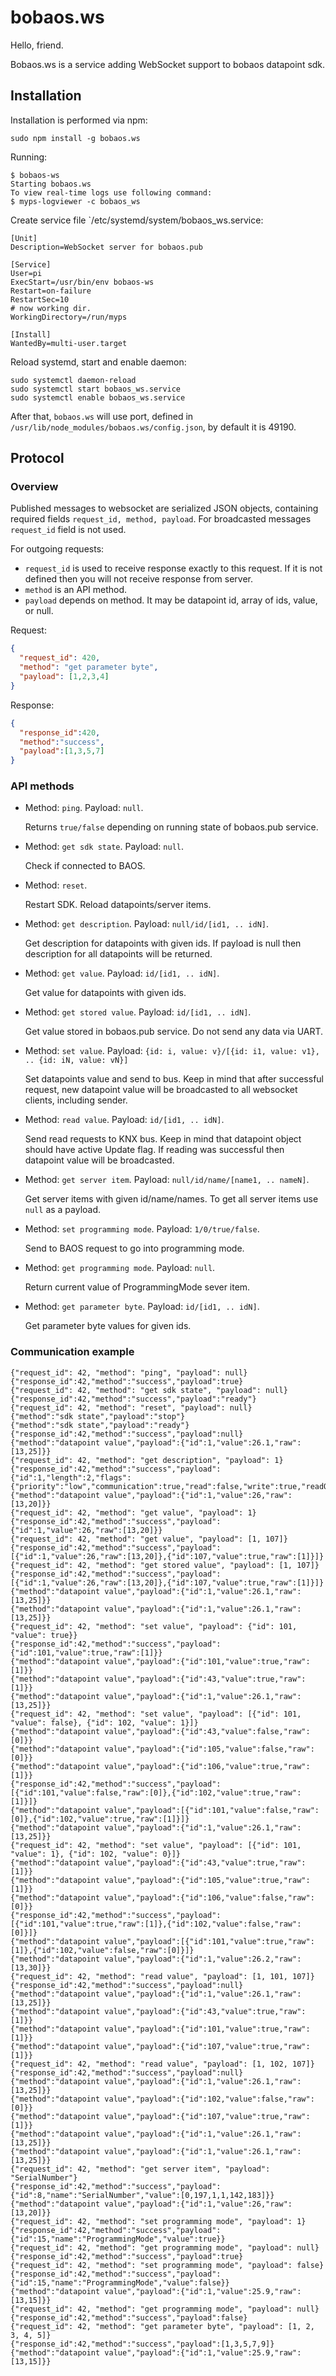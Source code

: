 # bobaos.ws

Hello, friend.

Bobaos.ws is a service adding WebSocket support to bobaos datapoint sdk.

## Installation

Installation is performed via npm:

```text
sudo npm install -g bobaos.ws
```

Running:

```text
$ bobaos-ws
Starting bobaos.ws
To view real-time logs use following command:
$ myps-logviewer -c bobaos_ws
```

Create service file `/etc/systemd/system/bobaos_ws.service:

```text
[Unit]
Description=WebSocket server for bobaos.pub

[Service]
User=pi
ExecStart=/usr/bin/env bobaos-ws
Restart=on-failure
RestartSec=10
# now working dir.
WorkingDirectory=/run/myps

[Install]
WantedBy=multi-user.target
```

Reload systemd, start and enable daemon:

```text
sudo systemctl daemon-reload
sudo systemctl start bobaos_ws.service
sudo systemctl enable bobaos_ws.service
```

After that, `bobaos.ws` will use port, defined in `/usr/lib/node_modules/bobaos.ws/config.json`, by default it is 49190.

## Protocol

### Overview


Published messages to websocket are serialized JSON objects, containing required fields `request_id, method, payload`.
For broadcasted messages `request_id` field is not used.

For outgoing requests:

* `request_id` is used to receive response exactly to this request. If it is not defined then you will not receive response from server.
* `method` is an API method.
* `payload` depends on method. It may be datapoint id, array of ids, value, or null.

Request:

```json
{
  "request_id": 420,
  "method": "get parameter byte",
  "payload": [1,2,3,4]
}
```

Response:

```json
{
  "response_id":420,
  "method":"success",
  "payload":[1,3,5,7]
}
```

### API methods

* Method: `ping`. Payload: `null`. 

    Returns `true/false` depending on running state of bobaos.pub service.
    
* Method: `get sdk state`. Payload: `null`.
    
    Check if connected to BAOS.

* Method: `reset`. 

    Restart SDK. Reload datapoints/server items.

* Method: `get description`. Payload: `null/id/[id1, .. idN]`.

    Get description for datapoints with given ids. If payload is null then description for all datapoints will be returned.
   
* Method: `get value`. Payload: `id/[id1, .. idN]`.

    Get value for datapoints with given ids.
    
* Method: `get stored value`. Payload: `id/[id1, .. idN]`.

    Get value stored in bobaos.pub service. Do not send any data via UART.
    
* Method: `set value`. Payload: `{id: i, value: v}/[{id: i1, value: v1}, .. {id: iN, value: vN}]`

    Set datapoints value and send to bus. Keep in mind that after successful request, new datapoint value will be broadcasted to all websocket clients, including sender.
    
* Method: `read value`. Payload: `id/[id1, .. idN]`.

    Send read requests to KNX bus. Keep in mind that datapoint object should have active Update flag.
    If reading was successful then datapoint value will be broadcasted.
    
* Method: `get server item`. Payload: `null/id/name/[name1, .. nameN]`.

    Get server items with given id/name/names. To get all server items use `null` as a payload.
    
* Method: `set programming mode`. Payload: `1/0/true/false`.

    Send to BAOS request to go into programming mode.
    
* Method: `get programming mode`. Payload: `null`.

    Return current value of ProgrammingMode sever item.
    
* Method: `get parameter byte`. Payload: `id/[id1, .. idN]`.

    Get parameter byte values for given ids.
    
### Communication example

```text
{"request_id": 42, "method": "ping", "payload": null}
{"response_id":42,"method":"success","payload":true}
{"request_id": 42, "method": "get sdk state", "payload": null}
{"response_id":42,"method":"success","payload":"ready"}
{"request_id": 42, "method": "reset", "payload": null}
{"method":"sdk state","payload":"stop"}
{"method":"sdk state","payload":"ready"}
{"response_id":42,"method":"success","payload":null}
{"method":"datapoint value","payload":{"id":1,"value":26.1,"raw":[13,25]}}
{"request_id": 42, "method": "get description", "payload": 1}
{"response_id":42,"method":"success","payload":{"id":1,"length":2,"flags":{"priority":"low","communication":true,"read":false,"write":true,"readOnInit":false,"transmit":true,"update":true},"dpt":"dpt9"}}
{"method":"datapoint value","payload":{"id":1,"value":26,"raw":[13,20]}}
{"request_id": 42, "method": "get value", "payload": 1}
{"response_id":42,"method":"success","payload":{"id":1,"value":26,"raw":[13,20]}}
{"request_id": 42, "method": "get value", "payload": [1, 107]}
{"response_id":42,"method":"success","payload":[{"id":1,"value":26,"raw":[13,20]},{"id":107,"value":true,"raw":[1]}]}
{"request_id": 42, "method": "get stored value", "payload": [1, 107]}
{"response_id":42,"method":"success","payload":[{"id":1,"value":26,"raw":[13,20]},{"id":107,"value":true,"raw":[1]}]}
{"method":"datapoint value","payload":{"id":1,"value":26.1,"raw":[13,25]}}
{"method":"datapoint value","payload":{"id":1,"value":26.1,"raw":[13,25]}}
{"request_id": 42, "method": "set value", "payload": {"id": 101, "value": true}}
{"response_id":42,"method":"success","payload":{"id":101,"value":true,"raw":[1]}}
{"method":"datapoint value","payload":{"id":101,"value":true,"raw":[1]}}
{"method":"datapoint value","payload":{"id":43,"value":true,"raw":[1]}}
{"method":"datapoint value","payload":{"id":1,"value":26.1,"raw":[13,25]}}
{"request_id": 42, "method": "set value", "payload": [{"id": 101, "value": false}, {"id": 102, "value": 1}]}
{"method":"datapoint value","payload":{"id":43,"value":false,"raw":[0]}}
{"method":"datapoint value","payload":{"id":105,"value":false,"raw":[0]}}
{"method":"datapoint value","payload":{"id":106,"value":true,"raw":[1]}}
{"response_id":42,"method":"success","payload":[{"id":101,"value":false,"raw":[0]},{"id":102,"value":true,"raw":[1]}]}
{"method":"datapoint value","payload":[{"id":101,"value":false,"raw":[0]},{"id":102,"value":true,"raw":[1]}]}
{"method":"datapoint value","payload":{"id":1,"value":26.1,"raw":[13,25]}}
{"request_id": 42, "method": "set value", "payload": [{"id": 101, "value": 1}, {"id": 102, "value": 0}]}
{"method":"datapoint value","payload":{"id":43,"value":true,"raw":[1]}}
{"method":"datapoint value","payload":{"id":105,"value":true,"raw":[1]}}
{"method":"datapoint value","payload":{"id":106,"value":false,"raw":[0]}}
{"response_id":42,"method":"success","payload":[{"id":101,"value":true,"raw":[1]},{"id":102,"value":false,"raw":[0]}]}
{"method":"datapoint value","payload":[{"id":101,"value":true,"raw":[1]},{"id":102,"value":false,"raw":[0]}]}
{"method":"datapoint value","payload":{"id":1,"value":26.2,"raw":[13,30]}}
{"request_id": 42, "method": "read value", "payload": [1, 101, 107]}
{"response_id":42,"method":"success","payload":null}
{"method":"datapoint value","payload":{"id":1,"value":26.1,"raw":[13,25]}}
{"method":"datapoint value","payload":{"id":43,"value":true,"raw":[1]}}
{"method":"datapoint value","payload":{"id":101,"value":true,"raw":[1]}}
{"method":"datapoint value","payload":{"id":107,"value":true,"raw":[1]}}
{"request_id": 42, "method": "read value", "payload": [1, 102, 107]}
{"response_id":42,"method":"success","payload":null}
{"method":"datapoint value","payload":{"id":1,"value":26.1,"raw":[13,25]}}
{"method":"datapoint value","payload":{"id":102,"value":false,"raw":[0]}}
{"method":"datapoint value","payload":{"id":107,"value":true,"raw":[1]}}
{"method":"datapoint value","payload":{"id":1,"value":26.1,"raw":[13,25]}}
{"method":"datapoint value","payload":{"id":1,"value":26.1,"raw":[13,25]}}
{"request_id": 42, "method": "get server item", "payload": "SerialNumber"}
{"response_id":42,"method":"success","payload":{"id":8,"name":"SerialNumber","value":[0,197,1,1,142,183]}}
{"method":"datapoint value","payload":{"id":1,"value":26,"raw":[13,20]}}
{"request_id": 42, "method": "set programming mode", "payload": 1}
{"response_id":42,"method":"success","payload":{"id":15,"name":"ProgrammingMode","value":true}}
{"request_id": 42, "method": "get programming mode", "payload": null}
{"response_id":42,"method":"success","payload":true}
{"request_id": 42, "method": "set programming mode", "payload": false}
{"response_id":42,"method":"success","payload":{"id":15,"name":"ProgrammingMode","value":false}}
{"method":"datapoint value","payload":{"id":1,"value":25.9,"raw":[13,15]}}
{"request_id": 42, "method": "get programming mode", "payload": null}
{"response_id":42,"method":"success","payload":false}
{"request_id": 42, "method": "get parameter byte", "payload": [1, 2, 3, 4, 5]}
{"response_id":42,"method":"success","payload":[1,3,5,7,9]}
{"method":"datapoint value","payload":{"id":1,"value":25.9,"raw":[13,15]}}
``` 

